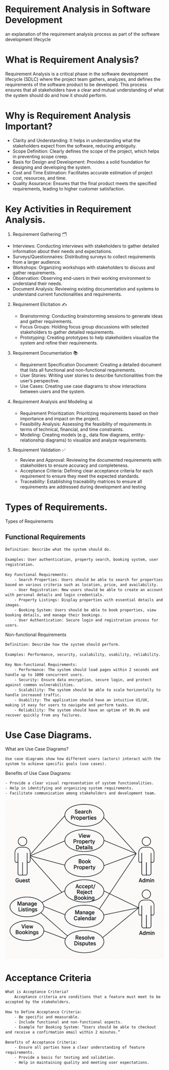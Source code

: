 # Requirement Analysis in Software Development
an explanation of the requirement analysis process as part of the software development lifecycle
# What is Requirement Analysis?
  Requirement Analysis is a critical phase in the software development lifecycle (SDLC) where the project team gathers, analyzes, and defines the requirements of the software product to be developed. 
  This process ensures that all stakeholders have a clear and mutual understanding of what the system should do and how it should perform.
# Why is Requirement Analysis Important?
  - Clarity and Understanding: It helps in understanding what the stakeholders expect from the software, reducing ambiguity.
  - Scope Definition: Clearly defines the scope of the project, which helps in preventing scope creep.
  - Basis for Design and Development: Provides a solid foundation for designing and developing the system.
  - Cost and Time Estimation: Facilitates accurate estimation of project cost, resources, and time.
  - Quality Assurance: Ensures that the final product meets the specified requirements, leading to higher customer satisfaction.
    
# Key Activities in Requirement Analysis.
1. Requirement Gathering 🗂️

  - Interviews: Conducting interviews with stakeholders to gather detailed information about their needs and expectations.
  - Surveys/Questionnaires: Distributing surveys to collect requirements from a larger audience.
  - Workshops: Organizing workshops with stakeholders to discuss and gather requirements.
  - Observation: Observing end-users in their working environment to understand their needs.
  - Document Analysis: Reviewing existing documentation and systems to understand current functionalities and requirements.

2. Requirement Elicitation ✍️

    - Brainstorming: Conducting brainstorming sessions to generate ideas and gather requirements.
    - Focus Groups: Holding focus group discussions with selected stakeholders to gather detailed requirements.
    - Prototyping: Creating prototypes to help stakeholders visualize the system and refine their requirements.

3. Requirement Documentation 📚

    - Requirement Specification Document: Creating a detailed document that lists all functional and non-functional requirements.
    - User Stories: Writing user stories to describe functionalities from the user’s perspective.
    - Use Cases: Creating use case diagrams to show interactions between users and the system.

4. Requirement Analysis and Modeling 📊

    - Requirement Prioritization: Prioritizing requirements based on their importance and impact on the project.
    - Feasibility Analysis: Assessing the feasibility of requirements in terms of technical, financial, and time constraints.
    - Modeling: Creating models (e.g., data flow diagrams, entity-relationship diagrams) to visualize and analyze requirements.

5. Requirement Validation ✅

    - Review and Approval: Reviewing the documented requirements with stakeholders to ensure accuracy and completeness.
    - Acceptance Criteria: Defining clear acceptance criteria for each requirement to ensure they meet the expected standards.
    - Traceability: Establishing traceability matrices to ensure all requirements are addressed during development and testing

# Types of Requirements.
Types of Requirements
## Functional Requirements

    Definition: Describe what the system should do.

    Examples: User authentication, property search, booking system, user registration.

    Key Functional Requirements:
        - Search Properties: Users should be able to search for properties based on various criteria such as location, price, and availability.
        - User Registration: New users should be able to create an account with personal details and login credentials.
        - Property Listings: Display properties with essential details and images.
        - Booking System: Users should be able to book properties, view booking details, and manage their bookings.
        - User Authentication: Secure login and registration process for users.

Non-functional Requirements

    Definition: Describe how the system should perform.

    Examples: Performance, security, scalability, usability, reliability.

    Key Non-functional Requirements:
        - Performance: The system should load pages within 2 seconds and handle up to 1000 concurrent users.
        - Security: Ensure data encryption, secure login, and protect against common vulnerabilities.
        - Scalability: The system should be able to scale horizontally to handle increased traffic.
        - Usability: The application should have an intuitive UI/UX, making it easy for users to navigate and perform tasks.
        - Reliability: The system should have an uptime of 99.9% and recover quickly from any failures.

# Use Case Diagrams.
What are Use Case Diagrams?

    Use case diagrams show how different users (actors) interact with the system to achieve specific goals (use cases).
Benefits of Use Case Diagrams:

    - Provide a clear visual representation of system functionalities.
    - Help in identifying and organizing system requirements.
    - Facilitate communication among stakeholders and development team.

![Alt text](alx-booking-uc.png)
# Acceptance Criteria


    What is Acceptance Criteria?
        Acceptance criteria are conditions that a feature must meet to be accepted by the stakeholders.

    How to Define Acceptance Criteria:
        - Be specific and measurable.
        - Include functional and non-functional aspects.
        - Example for Booking System: “Users should be able to checkout and receive a confirmation email within 2 minutes.”

    Benefits of Acceptance Criteria:
        - Ensure all parties have a clear understanding of feature requirements.
        - Provide a basis for testing and validation.
        - Help in maintaining quality and meeting user expectations.
